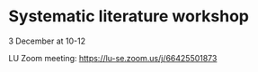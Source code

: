 # Systematic literature workshop 
3 December at 10-12

LU Zoom meeting: <https://lu-se.zoom.us/j/66425501873>
